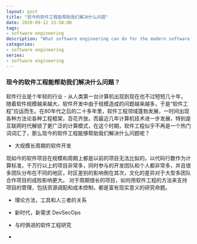 ```yaml
---
layout: post
title: "现今的软件工程能帮助我们解决什么问题"
date: 2020-09-12 15:58:00
tags:
- software engineering
description: "What software engineering can do for the modern software industry"
categories:
- software engineering
series:
- software engineering
---
```


### 现今的软件工程能帮助我们解决什么问题？

软件行业是个年轻的行业 - 从人类第一台计算机出现到现在也不过短短几十年，随着软件规模越来越大，软件开发中由于规模造成的问题越来越多，于是“软件工程”应运而生。在80年代之后的二十多年里，软件工程领域蓬勃发展，一时间出现各种方法论各种工程框架，百花齐放。而最近几年计算机技术进一步发展，特别是互联网时代解锁了更广泛的计算模式，在这个时期，软件工程似乎不再是一个热门词词汇了，那么现今的软件工程能够帮助我们解决什么问题呢？



- 大规模长周期的软件开发

 现如今的软件项目在规模和周期上都是以前的项目无法比拟的。以代码行数作为计算标准，千万行以上的项目非常多，同时参与的开发团队和个人都非常多，并且很多团队分布在不同的地区，时区差别的影响倒在其次，文化的差异对于大型多团队合作项目的成败影响更大。
 对于周期很长的项目，如何用软件工程的方法来支持项目的管理，包括资源调配和成本控制，都是富有现实意义的研究命题。

- 理论方法，工具和人三者的关系



- 新时代，新需求 DevSecOps

- 与时俱进的软件工程研究
- 
